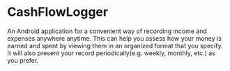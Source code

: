 # CashFlowLogger

An Android application for a convenient way of recording income and expenses anywhere anytime.
This can help you assess how your money is earned and spent by viewing them in an organized format that you specify.
It will also present your record periodically(e.g. weekly, monthly, etc.) as you prefer.
